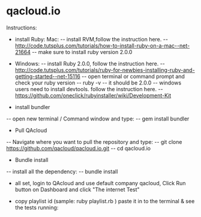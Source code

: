 qacloud.io
==========

Instructions:

- install Ruby:
Mac:
 -- install RVM,follow the instruction here.
 -- http://code.tutsplus.com/tutorials/how-to-install-ruby-on-a-mac--net-21664
 -- make sure to install ruby version 2.0.0

- Windows:
--	install Ruby 2.0.0, follow the instruction here.
--	http://code.tutsplus.com/tutorials/ruby-for-newbies-installing-ruby-and-getting-started--net-15116
-- open terminal or command prompt and check your ruby version
-- 	ruby -v
-- 	it should be 2.0.0
--  windows users need to install devtools. follow the instruction here.
--	https://github.com/oneclick/rubyinstaller/wiki/Development-Kit

- install bundler

-- open new terminal / Command window and type:
-- gem install bundler

- Pull QAcloud

-- Navigate where you want to pull the repository and type:
-- git clone https://github.com/qacloud/qacloud.io.git
-- cd qacloud.io

- Bundle install

-- install all the dependency:
-- bundle install

- all set, login to QAcloud and use default company qacloud, Click Run button on Dashboard and click "The internet Test"

- copy playlist id (sample: ruby playlist.rb <objectID> ) paste it in to the terminal & see the tests running:
